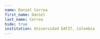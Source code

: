 ```yaml
---
name: Daniel Correa
first_name: Daniel
last_name: Correa
hide: true
institution: Universidad EAFIT, Colombia
---
```

